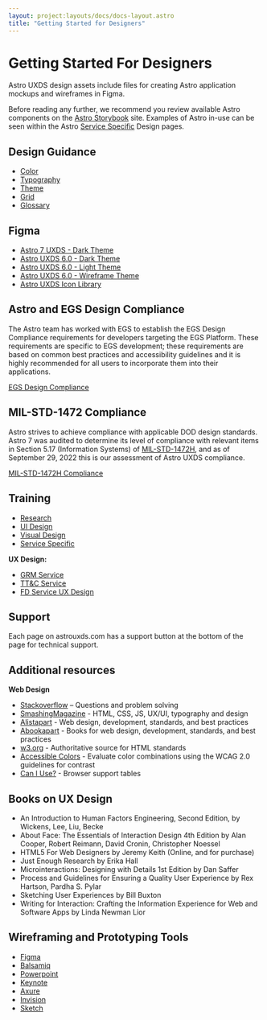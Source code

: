 ```yaml
---
layout: project:layouts/docs/docs-layout.astro
title: "Getting Started for Designers"
---
```

# Getting Started For Designers

Astro UXDS design assets include files for creating Astro application mockups and wireframes in Figma.

Before reading any further, we recommend you review available Astro components on the [Astro Storybook](https://astro-components.netlify.app/?path=/story/astro-uxds-welcome-start-here--page) site. Examples of Astro in-use can be seen within the Astro [Service Specific](/service-specific-ux-design/) Design pages.

## Design Guidance

- [Color](/design-guidelines/color/)
- [Typography](/design-guidelines/typography/)
- [Theme](/design-guidelines/theme/)
- [Grid](/design-guidelines/grid/)
- [Glossary](/design-guidelines/glossary/)

## Figma

- [Astro 7 UXDS - Dark Theme](https://www.figma.com/community/file/1157371532469023309)
- [Astro UXDS 6.0 - Dark Theme](https://www.figma.com/community/file/1014254163928270411)
- [Astro UXDS 6.0 - Light Theme](https://www.figma.com/community/file/1157352889822768689)
- [Astro UXDS 6.0 - Wireframe Theme](https://www.figma.com/community/file/1101538528179386032)
- [Astro UXDS Icon Library](https://www.figma.com/community/file/1022883566772542677)

## Astro and EGS Design Compliance

The Astro team has worked with EGS to establish the EGS Design Compliance requirements for developers targeting the EGS Platform. These requirements are specific to EGS development; these requirements are based on common best practices and accessibility guidelines and it is highly recommended for all users to incorporate them into their applications.

[EGS Design Compliance](/compliance/egs-design-compliance/)

## MIL-STD-1472 Compliance

Astro strives to achieve compliance with applicable DOD design standards. Astro 7 was audited to determine its level of compliance with relevant items in Section 5.17 (Information Systems) of [MIL-STD-1472H](https://quicksearch.dla.mil/qsdocdetails.aspx?ident_number=36903), and as of September 29, 2022 this is our assessment of Astro UXDS compliance.

[MIL-STD-1472H Compliance](/compliance/mil-std-1472/)

## Training

- [Research](/design-process/research/)
- [UI Design](/design-process/ui-design/)
- [Visual Design](/design-process/visual-design/)
- [Service Specific](/service-specific-ux-design/)

**UX Design:**

- [GRM Service](/grm-service-ux-design/about-the-grm-designs/)
- [TT&C Service](/ttc-service-ux-design/about-the-ttc-designs/)
- [FD Service UX Design](/fd-service-ux-design/about-the-fd-designs/)

## Support

Each page on astrouxds.com has a support button at the bottom of the page for technical support.

## Additional resources

**Web Design**

- [Stackoverflow](https://stackoverflow.com/) – Questions and problem solving
- [SmashingMagazine](https://www.smashingmagazine.com/) - HTML, CSS, JS, UX/UI, typography and design
- [Alistapart](https://alistapart.com/) - Web design, development, standards, and best practices
- [Abookapart](https://abookapart.com/) - Books for web design, development, standards, and best practices
- [w3.org](https://www.w3.org/) - Authoritative source for HTML standards
- [Accessible Colors](https://accessible-colors.com/) - Evaluate color combinations using the WCAG 2.0 guidelines for contrast
- [Can I Use?](https://www.caniuse.com/) - Browser support tables

## Books on UX Design

- An Introduction to Human Factors Engineering, Second Edition, by Wickens, Lee, Liu, Becke
- About Face: The Essentials of Interaction Design 4th Edition by Alan Cooper, Robert Reimann, David Cronin, Christopher Noessel
- HTML5 For Web Designers by Jeremy Keith (Online, and for purchase)
- Just Enough Research by Erika Hall
- Microinteractions: Designing with Details 1st Edition by Dan Saffer
- Process and Guidelines for Ensuring a Quality User Experience by Rex Hartson, Pardha S. Pylar
- Sketching User Experiences by Bill Buxton
- Writing for Interaction: Crafting the Information Experience for Web and Software Apps by Linda Newman Lior

## Wireframing and Prototyping Tools

- [Figma](https://www.figma.com/)
- [Balsamiq](https://balsamiq.com/)
- [Powerpoint](https://www.microsoft.com/en-us/microsoft-365/powerpoint)
- [Keynote](https://www.apple.com/keynote/)
- [Axure](https://www.axure.com/)
- [Invision](https://www.invisionapp.com/)
- [Sketch](https://www.sketch.com/)
